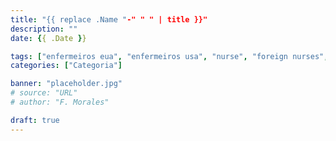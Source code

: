 ```yaml
---
title: "{{ replace .Name "-" " " | title }}"
description: ""
date: {{ .Date }}

tags: ["enfermeiros eua", "enfermeiros usa", "nurse", "foreign nurses", "home care"]
categories: ["Categoria"]

banner: "placeholder.jpg"
# source: "URL"
# author: "F. Morales"

draft: true
---
```


